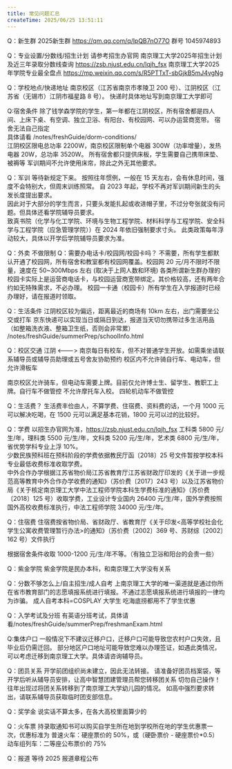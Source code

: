 ```yaml
---
title: 常见问题汇总
createTime: 2025/06/25 13:51:11
---
```

Q：新生群
2025新生群 https://qm.qq.com/q/lpQB7nO77O  群号 1045974893

Q：专业设置/分数线/招生计划
请参考招生办官网
南京理工大学2025年招生计划及近三年录取分数线查询 https://zsb.njust.edu.cn/lqjh_fsx
南京理工大学2025年学院专业最全盘点 https://mp.weixin.qq.com/s/R5PTTxT-sbGjkB5mJ4vgNg

Q：学校地点/快递地址
南京校区（江苏省南京市孝陵卫 200 号）、江阴校区（江苏省（无锡市）江阴市福星路 8 号）。
快递时具体地址写到南京理工大学即可


Q:宿舍条件
除了钱学森学院的学生，第一年都在江阴校区，所有宿舍都是四人间、上床下桌、有空调、独立卫浴、有阳台、有校园网、可以办运营商宽带。
宿舍无法自己指定  
具体请看 /notes/freshGuide/dorm-conditions/  
江阴校区限电总功率 2200W，南京校区限制单个电器 300W（功率增量），发热电器 20W，总功率 3520W。
所有宿舍都只提供床板，学生需要自己携带床垫、被褥等
军训期间不允许使用床帘，除此之外无其他要求。

Q：军训
等待新规定下来。
按照往年惯例，一般在 15 天左右，会有休息时间，强度不会特别大，但周末训练照常。
自 2023 年起，学校不再对军训期间新生的头发长度提出要求。  
因此对于大部分的学生而言，只要头发能扎起或收进帽子里，不过分夸张就没有问题。但具体还看学院辅导员要求。  
致真书院（化学与化工学院、环境与生物工程学院、材料科学与工程学院、安全科学与工程学院（应急管理学院））在 2024 年依旧强制要求寸头。
此类政策每年浮动较大，具体以开学后学院辅导员要求为准。

Q：外卖
不做限制
Q：需要办电话卡/校园网/校园卡吗？
不需要，所有学生都默认开通了校园网，所有宿舍和教室都有校园网覆盖。校园网 20 元/月不限时不限量，速度在 50~300Mbps 左右 (取决于上网人数和环境)
各类所谓新生群办理的校园卡实际上是运营商电话卡，与校园运营商宽带绑定。其价格较高，还有两年合约如无特殊需求，不必办理。
校园一卡通（校园卡）所有学生在入学报道时已经办理好，请在报道时领取。

Q：生活条件
江阴校区较为偏远，距离最近的商场有 10km 左右，出门需要坐公交或打车
京东快递可以实现当日或隔日到达，报道当天切勿携带过多生活用品（如整箱洗衣液、整箱卫生纸，否则会非常累）
/notes/freshGuide/summerPrep/schoolInfo.html

Q：校区交通
江阴 <---> 南京每日有校车，但不对普通学生开放。如需乘坐请联系辅导员或辅导员助理或五号舍友协助预约
校区内不允许骑自行车、电动车，但允许滑板车

南京校区允许骑车，但电动车需要上牌。目前仅允许博士生、留学生、教职工上牌。自行车不做管控
不允许摩托车入校。
四轮机动车不做管控

Q：生活费？
生活费丰俭由人，不算学费、住宿费、资料费的话，一个月 1000 元可以解决吃喝，在 1500 元可以满足基本花销，1800 元可以过的比较好。

Q：学费
以招生办官网为准，https://zsb.njust.edu.cn/lqjh_fsx
工科类 5800 元/生/年，理科类 5500 元/生/年，文科类 5200 元/生/年，艺术类 6800 元/生/年，省优势学科专业上浮 10%。  
少数民族预科班在预科阶段的学费依据教民厅函〔2018〕25 号文件暂按学校本科专业最低收费标准收取学费。  
中外合作办学根据江苏省物价局江苏省教育厅江苏省财政厅印发的《关于进一步规范高等教育中外合作办学收费的通知》（苏价费〔2017〕243 号）以及江苏省物价局《关于核定南京理工大学中法工程师学院本科生学费标准的通知》（苏价费〔2018〕125 号）收取学费，工业设计专业国内 26400 元/生/年，国外学费按照国外高校收费标准执行，中法工程师学院 34000 元/生/年。


Q：住宿费
住宿费按省物价局、省财政厅、省教育厅《关于印发<高等学校社会化学生公寓收费管理暂行办法>的通知》（苏价费〔2002〕369 号、苏财综〔2002〕162 号）文件执行

根据宿舍条件收取 1000-1200 元/生/年不等。（有独立卫浴和阳台的会贵一些）

Q：紫金学院
紫金学院是民办本科，和南京理工大学没有关系

Q：分数不够怎么上/自主招生/成人自考
上南京理工大学的唯一渠道就是通过你所在省市教育部门的志愿填报系统进行填报。不通过志愿填报系统进行填报的一律均为诈骗。
成人自考本科=COSPLAY 大学生 吃海底捞都用不了学生优惠

Q：入学考试及分班
有英语分班考试，具体请看/notes/freshGuide/summerPrep/freshmanExam.html

Q:集体户口
一般情况下不建议迁移户口，迁移户口可能导致您农村户口失效，且毕业后仍需迁回。
部分地区户口地址可能导致您难以办理签证，如遇此类情况，可以考虑迁移到南京理工大学。具体请咨询辅导员。

Q：团员关系
开学前团组织尚未建立，因此无法转接。
请准备好团员档案袋，等开学后听从辅导员安排，让高中智慧团建管理员帮您转移团关系
切勿自己操作！往年出现过将团关系转移到了南京理工大学幼儿园的情况。
如高中强烈要求转出，请联系辅导员获取临时团支部信息。

Q：奖学金
说实话不算太多，在各大高校里面算少的

Q：火车票
持录取通知书可以购买自学生所在地到学校所在地的学生优惠票一次，优惠标准为
普速火车：硬座票价的 50%，或（硬卧票价 - 硬座票价*0.5）
动车组列车：二等座公布票价的 75%


Q：报道
等待 2025 报道章程公布
